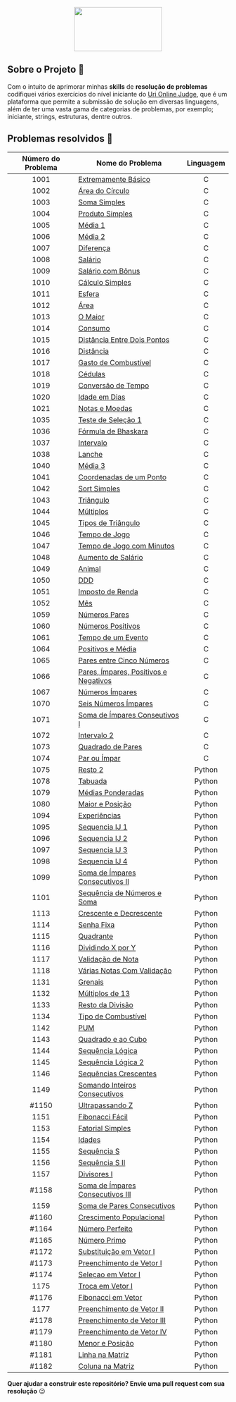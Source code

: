 <p align="center">
  <img width="200" height="100" src="https://user-images.githubusercontent.com/41811634/63442127-f0c90880-c408-11e9-96c5-b3a3168e3d2f.png">
</p>

## Sobre o Projeto :muscle:
Com o intuito de aprimorar minhas **skills** de **resolução de problemas** codifiquei vários exercícios do nível iniciante do [Uri Online Judge](https://www.urionlinejudge.com.br/judge/pt), que é um plataforma que permite a submissão de solução em diversas linguagens, além de ter uma vasta gama de categorias de problemas, por exemplo; iniciante, strings, estruturas, dentre outros. 

## Problemas resolvidos :rocket: 

| **Número do Problema** | **Nome do Problema** | **Linguagem** |
|:------------------:|----------------|:--------:|
|        1001        |  [Extremamente Básico](https://github.com/NadiaaOliverr/Uri-Problem-Solutions/blob/master/C/1001%20-%20Extremamente%20B%C3%A1sico.c) |     C    |
|        1002        |    [Área do Círculo](https://github.com/NadiaaOliverr/Uri-Problem-Solutions/blob/master/C/1002%20-%20%C3%81rea%20do%20C%C3%ADrculo.c)   |     C    |
|        1003        |    [Soma Simples](https://github.com/NadiaaOliverr/Uri-Problem-Solutions/blob/master/C/1003%20-%20Soma%20Simples.c)    |     C    |
|        1004        |  [Produto Simples](https://github.com/NadiaaOliverr/Uri-Problem-Solutions/blob/master/C/1004%20-%20Produto%20Simples.c)  |     C    |
|        1005        |     [Média 1](https://github.com/NadiaaOliverr/Uri-Problem-Solutions/blob/master/C/1005%20-%20M%C3%A9dia%201.c)    |     C    |
|        1006        |     [Média 2](https://github.com/NadiaaOliverr/Uri-Problem-Solutions/blob/master/C/1006%20-%20M%C3%A9dia%202.c)    |     C    |
|        1007        |    [Diferença](https://github.com/NadiaaOliverr/Uri-Problem-Solutions/blob/master/C/1007%20-%20Diferen%C3%A7a.c)    |     C    |
|        1008        |      [Salário](https://github.com/NadiaaOliverr/Uri-Problem-Solutions/blob/master/C/1008%20-%20Sal%C3%A1rio.c)      |     C    |
|        1009        |   [Salário com Bônus](https://github.com/NadiaaOliverr/Uri-Problem-Solutions/blob/master/C/1009%20-%20Sal%C3%A1rio%20com%20B%C3%B4nus.c)   |     C
| 1010 | [Cálculo Simples](https://github.com/NadiaaOliverr/Uri-Problem-Solutions/blob/master/C/1010%20-%20C%C3%A1lculo%20Simples.c) | C
| 1011 | [Esfera](https://github.com/NadiaaOliverr/Uri-Problem-Solutions/blob/master/C/1011%20-%20%20Esfera.c) | C
| 1012 | [Área](https://github.com/NadiaaOliverr/Uri-Problem-Solutions/blob/master/C/1012%20-%20%C3%81rea.c) | C
| 1013 | [O Maior](https://github.com/NadiaaOliverr/Uri-Problem-Solutions/blob/master/C/1013%20-%20O%20maior.c) | C
| 1014 | [Consumo](https://github.com/NadiaaOliverr/Uri-Problem-Solutions/blob/master/C/1014%20-%20Consumo.c) | C
| 1015 | [Distância Entre Dois Pontos](https://github.com/NadiaaOliverr/Uri-Problem-Solutions/blob/master/C/1015%20-%20Dist%C3%A2ncia%20entre%20Pontos.c) | C
| 1016 | [Distância](https://github.com/NadiaaOliverr/Uri-Problem-Solutions/blob/master/C/1016%20-%20Dist%C3%A2ncia.c)  | C
| 1017 | [Gasto de Combustível](https://github.com/NadiaaOliverr/Uri-Problem-Solutions/blob/master/C/1017%20-%20Gasto%20de%20combust%C3%ADvel.c) | C
| 1018 | [Cédulas](https://github.com/NadiaaOliverr/Uri-Problem-Solutions/blob/master/C/1018%20-%20C%C3%A9dulas.c) | C
| 1019 | [Conversão de Tempo](https://github.com/NadiaaOliverr/Uri-Problem-Solutions/blob/master/C/1019%20-%20Convers%C3%A3o%20de%20Tempo.c) | C
| 1020 | [Idade em Dias](https://github.com/NadiaaOliverr/Uri-Problem-Solutions/blob/master/C/1020%20-%20Idade%20em%20Dias.c) | C
| 1021 | [Notas e Moedas](https://github.com/NadiaaOliverr/Uri-Problem-Solutions/blob/master/C/1021%20-%20Notas%20e%20Moedas.c) | C
| 1035 | [Teste de Seleção 1](https://github.com/NadiaaOliverr/Uri-Problem-Solutions/blob/master/C/1035%20-%20Teste%20de%20Seleção%201.c) | C
| 1036 | [Fórmula de Bhaskara ](https://github.com/NadiaaOliverr/Uri-Problem-Solutions/blob/master/C/1036%20-%20F%C3%B3rmula%20de%20Bhaskara.c) | C
| 1037 | [Intervalo](https://github.com/NadiaaOliverr/Uri-Problem-Solutions/blob/master/C/1037%20-%20%20Intervalo.c) | C
| 1038 | [Lanche](https://github.com/NadiaaOliverr/Uri-Problem-Solutions/blob/master/C/1038%20-%20Lanche.c) | C
| 1040 | [Média 3](https://github.com/NadiaaOliverr/Uri-Problem-Solutions/blob/master/C/1040%20-%20M%C3%A9dia%203.c) | C
| 1041 | [Coordenadas de um Ponto](https://github.com/NadiaaOliverr/Uri-Problem-Solutions/blob/master/C/1041%20-%20Coordenadas%20de%20um%20ponto.c) | C
| 1042 | [Sort Simples](https://github.com/NadiaaOliverr/Uri-Problem-Solutions/blob/master/C/1042%20-%20Sort%20Simples.c) | C
| 1043 | [Triângulo](https://github.com/NadiaaOliverr/Uri-Problem-Solutions/blob/master/C/1043%20-%20Tri%C3%A2ngulo.c) | C
| 1044 | [Múltiplos](https://github.com/NadiaaOliverr/Uri-Problem-Solutions/blob/master/C/1044%20-%20M%C3%BAltiplos.c) | C
| 1045 | [Tipos de Triângulo](https://github.com/NadiaaOliverr/Uri-Problem-Solutions/blob/master/C/1045%20-%20Tipos%20de%20Tri%C3%A2ngulos.c) | C
| 1046 | [Tempo de Jogo](https://github.com/NadiaaOliverr/Uri-Problem-Solutions/blob/master/C/1046%20-%20Tempo%20de%20Jogo.c) | C
| 1047 | [Tempo de Jogo com Minutos](https://github.com/NadiaaOliverr/Uri-Problem-Solutions/blob/master/C/1047%20-%20%20Tempo%20de%20Jogo%20com%20Minutos.c) | C
| 1048 | [Aumento de Salário](https://github.com/NadiaaOliverr/Uri-Problem-Solutions/blob/master/C/1048%20-%20Aumento%20de%20Sal%C3%A1rio.c) | C
| 1049 | [Animal](https://github.com/NadiaaOliverr/Uri-Problem-Solutions/blob/master/C/1049%20-%20Animal.c) | C
| 1050 | [DDD](https://github.com/NadiaaOliverr/Uri-Problem-Solutions/blob/master/C/1050%20-%20DDD.c) | C
| 1051 | [Imposto de Renda](https://github.com/NadiaaOliverr/Uri-Problem-Solutions/blob/master/C/1051%20-%20Imposto%20de%20Renda.c) | C
| 1052 | [Mês](https://github.com/NadiaaOliverr/Uri-Problem-Solutions/blob/master/C/1052%20-%20M%C3%AAs.c) | C
| 1059 | [Números Pares](https://github.com/NadiaaOliverr/Uri-Problem-Solutions/blob/master/C/1059%20-%20N%C3%BAmeros%20pares.c) | C
| 1060 | [Números Positivos](https://github.com/NadiaaOliverr/Uri-Problem-Solutions/blob/master/C/1060%20-%20N%C3%BAmeros%20Positivos.c) | C
| 1061 | [Tempo de um Evento](https://github.com/NadiaaOliverr/Uri-Problem-Solutions/blob/master/C/1061%20-%20Tempo%20de%20um%20Evento.c) | C
| 1064 | [Positivos e Média](https://github.com/NadiaaOliverr/Uri-Problem-Solutions/blob/master/C/1064%20-%20Positivos%20e%20M%C3%A9dia.c) | C
| 1065 | [Pares entre Cinco Números](https://github.com/NadiaaOliverr/Uri-Problem-Solutions/blob/master/C/1065%20-%20Pares%20entre%20Cinco%20N%C3%BAmeros.c) | C
| 1066 | [Pares, Ímpares, Positivos e Negativos](https://github.com/NadiaaOliverr/Uri-Problem-Solutions/blob/master/C/1066%20-%20Pares%2C%20%C3%8Dmpares%2C%20Positivos%20e%20Negativos.c) | C
| 1067 | [Números Ímpares](https://github.com/NadiaaOliverr/Uri-Problem-Solutions/blob/master/C/1067%20-%20N%C3%BAmeros%20%C3%8Dmpares.c) | C
| 1070 | [Seis Números Ímpares](https://github.com/NadiaaOliverr/Uri-Problem-Solutions/blob/master/C/1070%20-%20%20Seis%20n%C3%BAmeros%20%C3%8Dmpares.c) | C
| 1071 | [Soma de Ímpares Conseutivos I](https://github.com/NadiaaOliverr/Uri-Problem-Solutions/blob/master/C/1071%20-%20Soma%20de%20%C3%8Dmpares%20Consecutivos%20I.c) | C
| 1072 | [Intervalo 2](https://github.com/NadiaaOliverr/Uri-Problem-Solutions/blob/master/C/1072%20-%20Intervalo%202.c) | C
| 1073 | [Quadrado de Pares](https://github.com/NadiaaOliverr/Uri-Problem-Solutions/blob/master/C/1073%20-%20Quadrado%20de%20Pares.c) | C
| 1074 | [Par ou Ímpar](https://github.com/NadiaaOliverr/Uri-Problem-Solutions/blob/master/C/1074%20-%20Par%20ou%20%C3%8Dmpar.c) | C
| 1075 | [Resto 2](https://github.com/NadiaaOliverr/Uri-Problem-Solutions/blob/master/Python/1075%20-%20Resto%202.py) | Python
| 1078 | [Tabuada](https://github.com/NadiaaOliverr/Uri-Problem-Solutions/blob/master/Python/1078%20-%20Tabuada.py) | Python
| 1079 | [Médias Ponderadas](https://github.com/NadiaaOliverr/Uri-Problem-Solutions/blob/master/Python/1079%20-%20M%C3%A9dias%20Ponderadas.py) | Python
| 1080 | [Maior e Posição](https://github.com/NadiaaOliverr/Uri-Problem-Solutions/blob/master/Python/1080%20-%20Maior%20e%20Posi%C3%A7%C3%A3o.py) | Python
| 1094 | [Experiências](https://github.com/NadiaaOliverr/Uri-Problem-Solutions/blob/master/Python/1094%20-%20Experi%C3%AAncias.py) | Python
| 1095 | [Sequencia IJ 1](https://github.com/NadiaaOliverr/Uri-Problem-Solutions/blob/master/Python/1095%20-%20Sequencia%20IJ%201.py) | Python
| 1096 | [Sequencia IJ 2](https://github.com/NadiaaOliverr/Uri-Problem-Solutions/blob/master/Python/1096%20-%20Sequencia%20IJ%202.py) | Python
| 1097 | [Sequencia IJ 3](https://github.com/NadiaaOliverr/Uri-Problem-Solutions/blob/master/Python/1097%20-%20Sequencia%20IJ%203.py) | Python
| 1098 | [Sequencia IJ 4](https://github.com/NadiaaOliverr/Uri-Problem-Solutions/blob/master/Python/1098%20-%20Sequencia%20IJ%204.py) | Python
| 1099 | [Soma de Ímpares Consecutivos II](https://github.com/NadiaaOliverr/Uri-Problem-Solutions/blob/master/Python/1099%20-%20Soma%20de%20%C3%8Dmpares%20Consecutivos%20II.py) | Python
| 1101 | [Sequência de Números e Soma](https://github.com/NadiaaOliverr/Uri-Problem-Solutions/blob/master/Python/1101%20-%20Sequ%C3%AAncia%20de%20N%C3%BAmeros%20e%20Soma.py) | Python
| 1113 | [Crescente e Decrescente](https://github.com/NadiaaOliverr/Uri-Problem-Solutions/blob/master/Python/1113%20-%20Crescente%20e%20Decrescente.py) | Python
| 1114 | [Senha Fixa](https://github.com/NadiaaOliverr/Uri-Problem-Solutions/blob/master/Python/1114%20-%20Senha%20Fixa.py) | Python
| 1115 | [Quadrante](https://github.com/NadiaaOliverr/Uri-Problem-Solutions/blob/master/Python/1115%20-%20Quadrante.py) | Python
| 1116 | [Dividindo X por Y](https://github.com/NadiaaOliverr/Uri-Problem-Solutions/blob/master/Python/1116%20-%20Dividindo%20X%20por%20Y.py) | Python
| 1117 | [Validação de Nota](https://github.com/NadiaaOliverr/Uri-Problem-Solutions/blob/master/Python/1117%20-%20Valida%C3%A7%C3%A3o%20de%20Nota.py) | Python
| 1118 | [Várias Notas Com Validação](https://github.com/NadiaaOliverr/Uri-Problem-Solutions/blob/master/Python/1118%20-%20V%C3%A1rias%20Notas%20Com%20Valida%C3%A7%C3%A3o.py) | Python
| 1131 | [Grenais](https://github.com/NadiaaOliverr/Uri-Problem-Solutions/blob/master/Python/1131%20-%20Grenais.py) | Python
| 1132 | [Múltiplos de 13](https://github.com/NadiaaOliverr/Uri-Problem-Solutions/blob/master/Python/1132%20-%20M%C3%BAltiplos%20de%2013.py) | Python
| 1133 | [Resto da Divisão](https://github.com/NadiaaOliverr/Uri-Problem-Solutions/blob/master/Python/1133%20-%20Resto%20da%20Divis%C3%A3o.py) | Python
| 1134 | [Tipo de Combustível](https://github.com/NadiaaOliverr/Uri-Problem-Solutions/blob/master/Python/1134%20-%20Tipo%20de%20Combust%C3%ADvel.py) | Python
| 1142 | [PUM](https://github.com/NadiaaOliverr/Uri-Problem-Solutions/blob/master/Python/1142%20-%20PUM.py) | Python
| 1143 | [Quadrado e ao Cubo](https://github.com/NadiaaOliverr/Uri-Problem-Solutions/blob/master/Python/1143%20-%20Quadrado%20e%20ao%20Cubo.py) | Python
| 1144 | [Sequência Lógica](https://github.com/NadiaaOliverr/Uri-Problem-Solutions/blob/master/Python/1144%20-%20Sequ%C3%AAncia%20L%C3%B3gica.py) | Python
| 1145 | [Sequência Lógica 2](https://github.com/NadiaaOliverr/Uri-Problem-Solutions/blob/master/Python/1145%20-%20Sequ%C3%AAncia%20L%C3%B3gica%202.py) | Python
| 1146 | [Sequências Crescentes](https://github.com/NadiaaOliverr/Uri-Problem-Solutions/blob/master/Python/1146%20-%20Sequ%C3%AAncias%20Crescentes.py) | Python
| 1149 | [Somando Inteiros Consecutivos](https://github.com/NadiaaOliverr/Uri-Problem-Solutions/blob/master/Python/1149%20-%20Somando%20Inteiros%20Consecutivos.py) | Python
| #1150 | [Ultrapassando Z]() | Python
| 1151 | [Fibonacci Fácil](https://github.com/NadiaaOliverr/Uri-Problem-Solutions/blob/master/Python/1151%20-%20Fibonacci%20F%C3%A1cil.py) | Python
| 1153 | [Fatorial Simples](https://github.com/NadiaaOliverr/Uri-Problem-Solutions/blob/master/Python/1153%20-%20Fatorial%20Simples.py) | Python
| 1154 | [Idades](https://github.com/NadiaaOliverr/Uri-Problem-Solutions/blob/master/Python/1154%20-%20Idades.py) | Python
| 1155 | [Sequência S]() | Python
| 1156 | [Sequência S II]() | Python
| 1157 | [Divisores I]() | Python
| #1158 | [Soma de Ímpares Consecutivos III]() | Python
| 1159 | [Soma de Pares Consecutivos](https://github.com/NadiaaOliverr/Uri-Problem-Solutions/blob/master/Python/1159%20-%20Soma%20de%20Pares%20Consecutivos.py) | Python
| #1160 | [Crescimento Populacional]() | Python
| #1164 | [Número Perfeito]() | Python
| #1165 | [Número Primo]() | Python
| #1172 | [Substituição em Vetor I]() | Python
| #1173 | [Preenchimento de Vetor I]() | Python
| #1174 | [Seleçao em Vetor I]() | Python
| 1175 | [Troca em Vetor I](https://github.com/NadiaaOliverr/Uri-Problem-Solutions/blob/master/Python/1175%20-%20Troca%20em%20Vetor.py) | Python
| #1176 | [Fibonacci em Vetor]() | Python
| 1177 | [Preenchimento de Vetor II](https://github.com/NadiaaOliverr/Uri-Problem-Solutions/blob/master/Python/1177%20-%20Preenchimento%20de%20Vetor%20II.py) | Python
| #1178 | [Preenchimento de Vetor III]() | Python
| #1179 | [Preenchimento de Vetor IV]() | Python
| #1180 | [Menor e Posição]() | Python
| #1181 | [Linha na Matriz]() | Python
| #1182 | [Coluna na Matriz]() | Python







**Quer ajudar a construir este repositório? Envie uma pull request com sua resolução** :wink:

